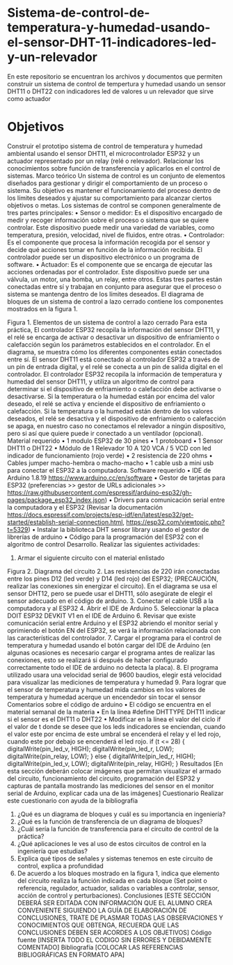 # Sistema-de-control-de-temperatura-y-humedad-usando-el-sensor-DHT-11-indicadores-led-y-un-relevador
En este repositorio se encuentran los archivos y documentos que permiten construir un sistema de control de tempertura y humedad usando un sensor DHT11 o DHT22 con indicadores led de valores u un relevador que sirve como actuador

# Objetivos
Construir el prototipo sistema de control de temperatura y humedad ambiental usando el sensor DHT11, el microcontrolador ESP32 y un actuador representado por un relay (relé o relevador). Relacionar los conocimientos sobre función de transferencia y aplicarlos en el control de sistemas.
Marco teórico
Un sistema de control es un conjunto de elementos diseñados para gestionar y dirigir el comportamiento de un proceso o sistema. Su objetivo es mantener el funcionamiento del proceso dentro de los límites deseados y ajustar su comportamiento para alcanzar ciertos objetivos o metas.
Los sistemas de control se componen generalmente de tres partes principales:
•	Sensor o medidor: Es el dispositivo encargado de medir y recoger información sobre el proceso o sistema que se quiere controlar. Este dispositivo puede medir una variedad de variables, como temperatura, presión, velocidad, nivel de fluidos, entre otras.
•	Controlador: Es el componente que procesa la información recogida por el sensor y decide qué acciones tomar en función de la información recibida. El controlador puede ser un dispositivo electrónico o un programa de software.
•	Actuador: Es el componente que se encarga de ejecutar las acciones ordenadas por el controlador. Este dispositivo puede ser una válvula, un motor, una bomba, un relay, entre otros.
Estas tres partes están conectadas entre sí y trabajan en conjunto para asegurar que el proceso o sistema se mantenga dentro de los límites deseados.
El diagrama de bloques de un sistema de control a lazo cerrado contiene los componentes mostrados en la figura 1.
 
Figura 1. Elementos de un sistema de control a lazo cerrado
Para esta práctica, El controlador ESP32 recopila la información del sensor DHT11, y el relé se encarga de activar o desactivar un dispositivo de enfriamiento o calefacción según los parámetros establecidos en el controlador. En el diagrama, se muestra cómo los diferentes componentes están conectados entre sí. El sensor DHT11 está conectado al controlador ESP32 a través de un pin de entrada digital, y el relé se conecta a un pin de salida digital en el controlador. El controlador ESP32 recopila la información de temperatura y humedad del sensor DHT11, y utiliza un algoritmo de control para determinar si el dispositivo de enfriamiento o calefacción debe activarse o desactivarse. Si la temperatura o la humedad están por encima del valor deseado, el relé se activa y enciende el dispositivo de enfriamiento o calefacción. Si la temperatura o la humedad están dentro de los valores deseados, el relé se desactiva y el dispositivo de enfriamiento o calefacción se apaga, en nuestro caso no conectamos el relevador a ningún dispositivo, pero si así que quiere puede ir conectado a un ventilador (opcional).
Material requerido
•	1 modulo ESP32 de 30 pines
•	1 protoboard
•	1 Sensor DHT11 o DHT22
•	Módulo de 1 Relevador 10 A 120 VCA / 5 VCD con led indicador de funcionamiento (rojo verde)
•	2 resistencia de 220 ohms
•	Cables jumper macho-hembra o macho-macho 
•	1 cable usb a mini usb para conectar el ESP32 a la computadora.
Software requerido
•	IDE de Arduino 1.8.19 https://www.arduino.cc/en/software 
•	Gestor de tarjetas para ESP32 (preferencias >> gestor de URLs adicionales >> https://raw.githubusercontent.com/espressif/arduino-esp32/gh-pages/package_esp32_index.json)
•	Drivers para comunicación serial entre la computadora y el ESP32 (Revisar la documentación https://docs.espressif.com/projects/esp-idf/en/latest/esp32/get-started/establish-serial-connection.html, https://esp32.com/viewtopic.php?t=5329) 
•	Instalar la biblioteca DHT sensor library usando el gestor de librerías de arduino
•	Código para la programación del ESP32 con el algoritmo de control 
Desarrollo.
Realizar las siguientes actividades:
1.	Armar el siguiente circuito con el material enlistado
  
Figura 2. Diagrama del circuito
2.	Las resistencias de 220 irán conectadas entre los pines D12 (led verde) y D14 (led rojo) del ESP32; (PRECAUCIÓN, realizar las conexiones sin energizar el circuito). En el diagrama se usa el sensor DHT12, pero se puede usar el DHT11, sólo asegúrate de elegir el sensor adecuado en el código de arduino.
3.	Conectar el cable USB a la computadora y al ESP32
4.	Abrir el IDE de Arduino
5.	Seleccionar la placa DOIT ESP32 DEVKIT V1 en el IDE de Arduino
6.	Revisar que existe comunicación serial entre Arduino y el ESP32 abriendo el monitor serial y oprimiendo el botón EN del ESP32, se verá la información relacionada con las características del controlador.
7.	Cargar el programa para el control de temperatura y humedad usando el botón cargar del IDE de Arduino (en algunas ocasiones es necesario cargar el programa antes de realizar las conexiones, esto se realizará si después de haber configurado correctamente todo el IDE de arduino no detecta la placa).
8.	El programa utilizado usara una velocidad serial de 9600 baudios, elegir está velocidad para visualizar las mediciones de temperatura y humedad
9.	Para lograr que el sensor de temperatura y humedad mida cambios en los valores de temperatura y humedad acerque un encendedor sin tocar el sensor
Comentarios sobre el código de arduino 
•	El código se encuentra en el material semanal de la materia 
•	En la línea #define DHTTYPE DHT11 indicar si el sensor es el DHT11 o DHT22
•	Modificar en la línea el valor del ciclo if el valor de t donde se desee que los leds indicadores se enciendan, cuando el valor este por encima de este umbral se encenderá el relay y el led rojo, cuando este por debajo se encenderá el led rojo.
if (t <= 28) {
   digitalWrite(pin_led_v, HIGH);
   digitalWrite(pin_led_r, LOW);
   digitalWrite(pin_relay, LOW);
 } else {
   digitalWrite(pin_led_r, HIGH);
   digitalWrite(pin_led_v, LOW);
   digitalWrite(pin_relay, HIGH);
 }
Resultados
[En esta sección deberán colocar imágenes que permitan visualizar el armado del circuito, funcionamiento del circuito, programación del ESP32 y capturas de pantalla mostrando las mediciones del sensor en el monitor serial de Arduino, explicar cada una de las imágenes]
Cuestionario
Realizar este cuestionario con ayuda de la bibliografía
1.	¿Qué es un diagrama de bloques y cuál es su importancia en ingeniería?
2.	¿Qué es la función de transferencia de un diagrama de bloques?
3.	¿Cuál sería la función de transferencia para el circuito de control de la práctica?
4.	¿Qué aplicaciones le ves al uso de estos circuitos de control en la ingeniería que estudias?
5.	Explica qué tipos de señales y sistemas tenemos en este circuito de control, explica a profundidad 
6.	De acuerdo a los bloques mostrado en la figura 1, indica que elemento del circuito realiza la función indicada en cada bloque (Set point o referencia, regulador, actuador, salidas o variables a controlar, sensor, acción de control y perturbaciones).
Conclusiones
[ESTE SECCIÓN DEBERÁ SER EDITADA CON INFORMACIÓN QUE EL ALUMNO CREA CONVENIENTE SIGUIENDO LA GUÍA DE ELABORACIÓN DE CONCLUSIONES, TRATE DE PLASMAR TODAS LAS OBSERVACIONES Y CONOCIMIENTOS QUE OBTENGA, RECUERDA QUE LAS CONCLUSIONES DEBEN SER ACORDES A LOS OBJETIVOS] 
Código fuente
[INSERTA TODO EL CODIGO SIN ERRORES Y DEBIDAMENTE COMENTADO]
Bibliografía
[COLOCAR LAS REFERENCIAS BIBLIOGRÁFICAS EN FORMATO APA]
